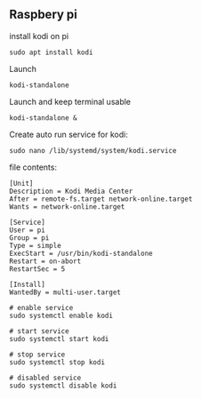 ## Raspbery pi  

install kodi on pi   
```
sudo apt install kodi
```

Launch 
```
kodi-standalone
```
Launch and keep terminal usable   

```
kodi-standalone &
```

Create auto run service for kodi:  
``` 
sudo nano /lib/systemd/system/kodi.service
``` 

file contents:  
```
[Unit]
Description = Kodi Media Center
After = remote-fs.target network-online.target
Wants = network-online.target

[Service]
User = pi
Group = pi
Type = simple
ExecStart = /usr/bin/kodi-standalone
Restart = on-abort
RestartSec = 5

[Install]
WantedBy = multi-user.target
```
```
# enable service
sudo systemctl enable kodi

# start service  
sudo systemctl start kodi

# stop service  
sudo systemctl stop kodi

# disabled service
sudo systemctl disable kodi

```
